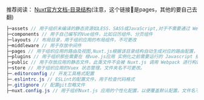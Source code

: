 推荐阅读：
[Nuxt官方文档-目录结构](https://nuxt.com/docs/guide/directory-structure/pages)(注意，这个链接🔗是pages，其他的要自己去翻)

```java
├─assets // 用于组织未编译的静态资源如LESS、SASS或JavaScript,对于不需要通过 Webpack 处理的静态资源文件，可以放置在 static 目录中 
├─components // 用于自己编写的Vue组件，比如日历组件、分页组件 
├─layouts // 布局目录，用于组织应用的布局组件，不可更改 
├─middleware // 用于存放中间件 
├─pages // 用于组织应用的路由及视图,Nuxt.js根据该目录结构自动生成对应的路由配置，文件名不可更改 
├─plugins // 用于组织那些需要在 根vue.js应用 实例化之前需要运行的 Javascript 插件。 
├─public // 用于存放应用的静态文件，此类文件不会被 Nuxt.js 调用 Webpack 进行构建编译处理。 服务器启动的时 候，该目录下的文件会映射至应用的根路径 / 下。文件夹名不可更改。 
├─store // 用于组织应用的Vuex 状态管理。文件夹名不可更改。 
├─.editorconfig // 开发工具格式配置 
├─.eslintrc.js // ESLint的配置文件，用于检查代码格式 
├─.gitignore // 配置git忽略文件 
├─nuxt.config.js // 用于组织Nuxt.js 应用的个性化配置，以便覆盖默认配置。文件名不可更改。 
```
